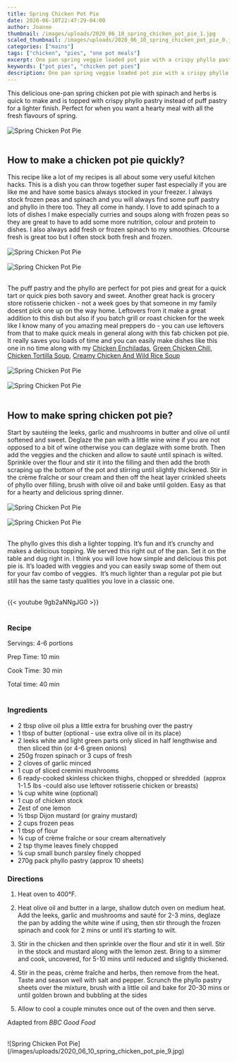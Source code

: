 ```yaml
---
title: Spring Chicken Pot Pie
date: 2020-06-10T22:47:29-04:00
author: Joanne
thumbnail: /images/uploads/2020_06_10_spring_chicken_pot_pie_1.jpg
scaled_thumbnail: /images/uploads/2020_06_10_spring_chicken_pot_pie_0.jpg
categories: ["mains"]
tags: ["chicken", "pies", "one pot meals"]
excerpt: One pan spring veggie loaded pot pie with a crispy phyllo pastry topping 
keywords: ["pot pies", "chicken pot pies"]
description: One pan spring veggie loaded pot pie with a crispy phyllo pastry topping 
---
```


This delicious one-pan spring chicken pot pie with spinach and herbs is quick to make and is topped with crispy phyllo pastry instead of puff pastry for a lighter finish. Perfect for when you want a hearty meal with all the fresh flavours of spring. 
</br>
</br>
![Spring Chicken Pot Pie](/images/uploads/2020_06_10_spring_chicken_pot_pie_2.jpg)
</br>
</br>

## How to make a chicken pot pie quickly? 
This recipe like a lot of my recipes is all about some very useful kitchen hacks. This is a dish you can throw together super fast especially if you are like me and have some basics always stocked in your freezer. I always stock frozen peas and spinach and you will always find some puff pastry and phyllo in there too. They all come in handy. I love to add spinach to a lots of dishes I make especially curries and soups along with frozen peas so they are great to have to add some more nutrition, colour and protein to dishes. I also always add fresh or frozen spinach to my smoothies. Ofcourse fresh is great too but I often stock both fresh and frozen. 
</br>
</br>
![Spring Chicken Pot Pie](/images/uploads/2020_06_10_spring_chicken_pot_pie_3.jpg)
</br>
</br>
![Spring Chicken Pot Pie](/images/uploads/2020_06_10_spring_chicken_pot_pie_4.jpg)
</br>
</br>

The puff pastry and the phyllo are perfect for pot pies and great for a quick tart or quick pies both savory and sweet. Another great hack is grocery store rotisserie chicken - not a week goes by that someone in my family doesnt pick one up on the way home. Leftovers from it make a great addition to this dish but also if you batch grill or roast chicken for the week like I know many of you amazing meal preppers do - you can use leftovers from that to make quick meals in general along with this fab chicken pot pie. It really saves you loads of time and you can easily make dishes like this one in no time along with my [Chicken Enchiladas](https://www.oliveandmango.com/easy-creamy-chicken-enchiladas/), [Green Chicken Chili](https://www.oliveandmango.com/quick-and-easy-green-chicken-chili/), [Chicken Tortilla Soup](https://www.oliveandmango.com/chicken-tortilla-soup-with-salsa-and-homemade-tortillas/), [Creamy Chicken And Wild Rice Soup](https://www.oliveandmango.com/chicken-tortilla-soup-with-salsa-and-homemade-tortillas/)
</br>
</br>
![Spring Chicken Pot Pie](/images/uploads/2020_06_10_spring_chicken_pot_pie_5.jpg)
</br>
</br>
![Spring Chicken Pot Pie](/images/uploads/2020_06_10_spring_chicken_pot_pie_6.jpg)
</br>
</br>

## How to make spring chicken pot pie?
Start by sautéing the leeks, garlic and mushrooms in butter and olive oil until softened and sweet. Deglaze the pan with a little wine wine if you are not opposed to a bit of wine otherwise you can deglaze with some broth. Then add the veggies and the chicken and allow to sauté until spinach is wilted. Sprinkle over the flour and stir it into the filling and then add the broth scraping up the bottom of the pot and stirring until slightly thickened. Stir in the crème fraîche or sour cream and then off the heat layer crinkled sheets of phyllo over filling, brush with olive oil and bake until golden. Easy as that for a hearty and delicious spring dinner. 
</br>
</br>
![Spring Chicken Pot Pie](/images/uploads/2020_06_10_spring_chicken_pot_pie_7.jpg)
</br>
</br>
![Spring Chicken Pot Pie](/images/uploads/2020_06_10_spring_chicken_pot_pie_8.jpg)
</br>
</br>

The phyllo gives this dish a lighter topping. It’s fun and it’s crunchy and makes a delicious topping. We served this right out of the pan. Set it on the table and dug right in. I think you will love how simple and delicious this pot pie is. It’s loaded with veggies and you can easily swap some of them out for your fav combo of veggies.  It’s much lighter than a regular pot pie but still has the same tasty qualities you love in a classic one. 
</br>
</br>

{{< youtube 9gb2aNNgJG0 >}}
</br>
</br>

### Recipe

Servings: <span itemprop="recipeYield">4-6 portions

Prep Time: <meta itemprop="prepTime" content="PT10M">10 min  

Cook Time: <meta itemprop="cookTime" content="PT30M">30 min 

Total time: 40 min
</br>
</br>

### Ingredients

* <span itemprop="recipeIngredient">2 tbsp olive oil plus a little extra for brushing over the pastry</span>
* <span itemprop="recipeIngredient">1 tbsp of butter (optional - use extra olive oil in its place) </span>
* <span itemprop="recipeIngredient">2 leeks white and light green parts only sliced in half lengthwise and then sliced thin (or 4-6 green onions)</span>
* <span itemprop="recipeIngredient">250g frozen spinach or 3 cups of fresh </span>
* <span itemprop="recipeIngredient">2 cloves of garlic minced </span>
* <span itemprop="recipeIngredient">1 cup of sliced cremini mushrooms  </span>
* <span itemprop="recipeIngredient">6 ready-cooked skinless chicken thighs, chopped or shredded  (approx 1-1.5 lbs -could also use leftover rotisserie </span>chicken or breasts) 
* <span itemprop="recipeIngredient">&frac14; cup white wine (optional)</span>
* <span itemprop="recipeIngredient">1 cup of chicken stock</span>
* <span itemprop="recipeIngredient">Zest of one lemon </span>
* <span itemprop="recipeIngredient">½ tbsp Dijon mustard (or grainy mustard)</span>
* <span itemprop="recipeIngredient">2 cups frozen peas</span>
* <span itemprop="recipeIngredient">1 tbsp of flour </span>
* <span itemprop="recipeIngredient">&frac34; cup of crème fraîche or sour cream alternatively </span>
* <span itemprop="recipeIngredient">2 tsp thyme leaves finely chopped</span>
* <span itemprop="recipeIngredient">&frac14; cup small bunch parsley finely chopped</span>
* <span itemprop="recipeIngredient">270g pack phyllo pastry (approx 10 sheets)</span>

### Directions

1. Heat oven to 400°F. 

1. Heat olive oil and butter in a large, shallow dutch oven on medium heat. Add the leeks, garlic and mushrooms and sauté for 2-3 mins, deglaze the pan by adding the white wine if using, then stir through the frozen spinach and cook for 2 mins or until it’s starting to wilt. 

1. Stir in the chicken and then sprinkle over the flour and stir it in well. Stir in the stock and mustard along with the lemon zest. Bring to a simmer and cook, uncovered, for 5-10 mins until reduced and slightly thickened. 

1. Stir in the peas, crème fraîche and herbs, then remove from the heat. Taste and season well with salt and pepper. Scrunch the phyllo pastry sheets over the mixture, brush with a little oil and bake for 20-30 mins or until golden brown and bubbling at the sides 

1. Allow to cool a couple minutes once out of the oven and then serve. 

Adapted from _BBC Good Food_

</br>
![Spring Chicken Pot Pie](/images/uploads/2020_06_10_spring_chicken_pot_pie_9.jpg)